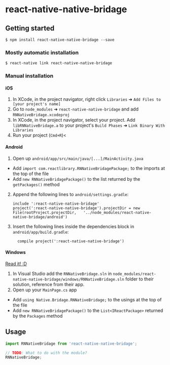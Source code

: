 
# react-native-native-bridage

## Getting started

`$ npm install react-native-native-bridage --save`

### Mostly automatic installation

`$ react-native link react-native-native-bridage`

### Manual installation


#### iOS

1. In XCode, in the project navigator, right click `Libraries` ➜ `Add Files to [your project's name]`
2. Go to `node_modules` ➜ `react-native-native-bridage` and add `RNNativeBridage.xcodeproj`
3. In XCode, in the project navigator, select your project. Add `libRNNativeBridage.a` to your project's `Build Phases` ➜ `Link Binary With Libraries`
4. Run your project (`Cmd+R`)<

#### Android

1. Open up `android/app/src/main/java/[...]/MainActivity.java`
  - Add `import com.reactlibrary.RNNativeBridagePackage;` to the imports at the top of the file
  - Add `new RNNativeBridagePackage()` to the list returned by the `getPackages()` method
2. Append the following lines to `android/settings.gradle`:
  	```
  	include ':react-native-native-bridage'
  	project(':react-native-native-bridage').projectDir = new File(rootProject.projectDir, 	'../node_modules/react-native-native-bridage/android')
  	```
3. Insert the following lines inside the dependencies block in `android/app/build.gradle`:
  	```
      compile project(':react-native-native-bridage')
  	```

#### Windows
[Read it! :D](https://github.com/ReactWindows/react-native)

1. In Visual Studio add the `RNNativeBridage.sln` in `node_modules/react-native-native-bridage/windows/RNNativeBridage.sln` folder to their solution, reference from their app.
2. Open up your `MainPage.cs` app
  - Add `using Native.Bridage.RNNativeBridage;` to the usings at the top of the file
  - Add `new RNNativeBridagePackage()` to the `List<IReactPackage>` returned by the `Packages` method


## Usage
```javascript
import RNNativeBridage from 'react-native-native-bridage';

// TODO: What to do with the module?
RNNativeBridage;
```
  